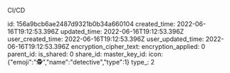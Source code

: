 CI/CD

id: 156a9bcb6ae2487d9321b0b34a660104
created_time: 2022-06-16T19:12:53.396Z
updated_time: 2022-06-16T19:12:53.396Z
user_created_time: 2022-06-16T19:12:53.396Z
user_updated_time: 2022-06-16T19:12:53.396Z
encryption_cipher_text: 
encryption_applied: 0
parent_id: 
is_shared: 0
share_id: 
master_key_id: 
icon: {"emoji":"🕵️","name":"detective","type":1}
type_: 2